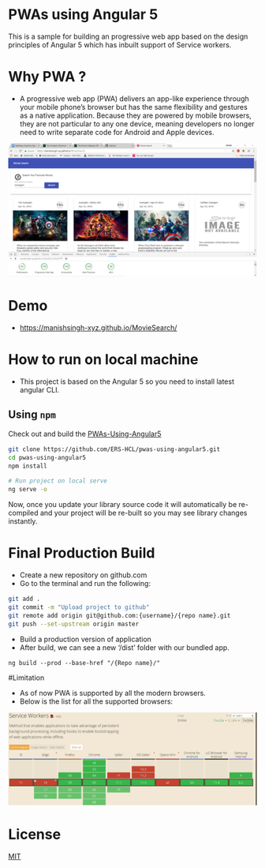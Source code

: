 # PWAs using Angular 5

This is a sample for building an progressive web app based on the design principles of Angular 5 which has inbuilt support of Service workers.

# Why PWA ?

* A progressive web app (PWA) delivers an app-like experience through your mobile phone’s browser but has the same flexibility and gestures as a native application. Because they are powered by mobile browsers, they are not particular to any one device, meaning developers no longer need to write separate code for Android and Apple devices.

<p align="center">
    <img  alt="PWA using Angular5" src="./pwa.png" class="img-responsive">
</p>

# Demo
  * https://manishsingh-xyz.github.io/MovieSearch/
 

# How to run on local machine

* This project is based on the Angular 5 so you need to install latest angular CLI.

## Using `npm`

Check out and build the [PWAs-Using-Angular5](https://github.com/ERS-HCL/pwas-using-angular5.git)
```bash
git clone https://github.com/ERS-HCL/pwas-using-angular5.git
cd pwas-using-angular5
npm install
```



```bash
# Run project on local serve
ng serve -o
```

Now, once you update your library source code it will automatically be re-compiled and your project will be re-built so you may see library changes instantly.

# Final Production Build

* Create a new repository on github.com 
* Go to the terminal and run the following:

```bash 
git add .
git commit -m "Upload project to github"
git remote add origin git@github.com:{username}/{repo name}.git
git push --set-upstream origin master
```

* Build a production version of application
* After build, we can see a new ‘/dist’ folder with our bundled app.
```
ng build --prod --base-href "/{Repo name}/"
```

#Limitation

* As of now PWA is supported by all the modern browsers.
* Below is the list for all the supported browsers:

<p align="center">
    <img  alt="PWA using Angular5" src="./browser.png" class="img-responsive">
</p>

# License
 [MIT](/LICENSE)

